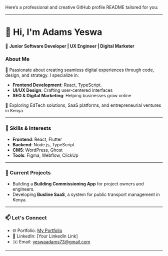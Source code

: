 Here’s a professional and creative GitHub profile README tailored for you:

---

# 👋 Hi, I'm Adams Yeswa  
🎯 **Junior Software Developer | UX Engineer | Digital Marketer**  

### About Me  
🚀 Passionate about creating seamless digital experiences through code, design, and strategy. I specialize in:  
- **Frontend Development**: React, TypeScript.
- **UI/UX Design**: Crafting user-centered interfaces  
- **SEO & Digital Marketing**: Helping businesses grow online  

🎨 Exploring EdTech solutions, SaaS platforms, and entrepreneurial ventures in Kenya.  

---

### 🌟 Skills & Interests  
- **Frontend**: React, Flutter  
- **Backend**: Node.js, TypeScript  
- **CMS**: WordPress, Ghost  
- **Tools**: Figma, Webflow, ClickUp  

---

### 🚧 Current Projects  
- Building a **Building Commissioning App** for project owners and engineers.  
- Developing **Busline SaaS**, a system for public transport management in Kenya.  

---

### 📫 Let's Connect  
- 🌐 Portfolio: <a href= "https://yeswadams.free.nf/">My Portfolio</a>  
- 💼 LinkedIn: [Your LinkedIn Link]  
- ✉️ Email: yeswaadams73@gmail.com 

--- 

<!---
yeswadams/yeswadams is a ✨ special ✨ repository because its `README.md` (this file) appears on your GitHub profile.
You can click the Preview link to take a look at your changes.
--->

